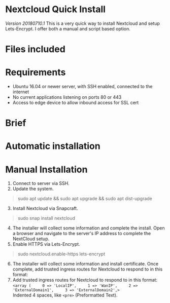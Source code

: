 # Nextcloud Quick Install
*Version 20180710.1*
This is a very quick way to install Nextcloud and setup Lets-Encrypt.  I offer both a manual and script based option. 


# Files included


# Requirements
* Ubuntu 16.04 or newer server, with SSH enabled, connected to the internet
* No current applications listening on ports 80 or 443
* Access to edge device to allow inbound access for SSL cert


# Brief



# Automatic installation



# Manual Installation

1. Connect to server via SSH.
2. Update the system.

>sudo apt update && sudo apt upgrade && sudo apt dist-upgrade    

3. Install Nextcloud via Snapcraft.

>sudo snap install nextcloud

4. The installer will collect some information and complete the install. Open a browser and navigate to the server's IP address to complete the NextCloud setup.
5. Enable HTTPS via Lets-Encrypt.

>sudo nextcloud.enable-https lets-encrypt

6. The installer will collect some information and install certificate. Once complete, add trusted ingress routes for Nextcloud to respond to in this format:
5. Add trusted ingress routes for Nextcloud to respond to in this format:
`<array (    
        0 => 'LocalIP',    
        1 => 'WanIP',    
        2 => 'ExternalDomain1',    
        3 => 'ExternalDomain2',>`    
Indented 4 spaces, like `<pre>` (Preformatted Text).
